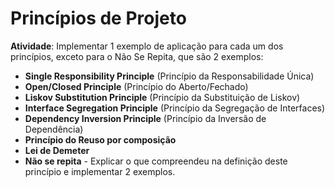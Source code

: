 # Princípios de Projeto

**Atividade**: Implementar 1 exemplo de aplicação para cada um dos princípios, exceto para o Não Se Repita, que são 2 exemplos:
- **Single Responsibility Principle** (Princípio da Responsabilidade Única)
- **Open/Closed Principle** (Princípio do Aberto/Fechado)
-  **Liskov Substitution Principle** (Princípio da Substituição de Liskov)
- **Interface Segregation Principle** (Princípio da Segregação de Interfaces)
- **Dependency Inversion Principle** (Princípio da Inversão de Dependência)
- **Princípio do Reuso por composição**
- **Lei de Demeter**
- **Não se repita** - Explicar o que compreendeu na definição deste princípio e implementar 2
exemplos.